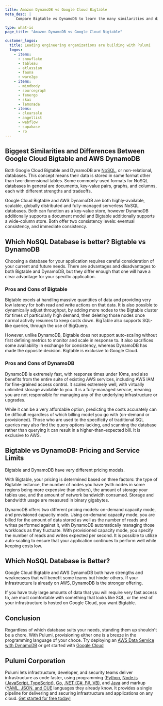 ```yaml
---
title: Amazon DynamoDB vs Google Cloud Bigtable
meta_desc: |
     Compare Bigtable vs DynamoDB to learn the many similarities and differences between these two noSQL databases. Learn which is best with Pulumi.

type: what-is
page_title: "Amazon DynamoDB vs Google Cloud Bigtable"

customer_logos:
  title: Leading engineering organizations are building with Pulumi
  logos:
    - items:
      - snowflake
      - tableau
      - atlassian
      - fauna
      - ware2go
    - items:
      - mindbody
      - sourcegraph
      - fenergo
      - skai
      - lemonade
    - items:
      - clearsale
      - angellist
      - webflow
      - supabase
      - ro
---
```


## Biggest Similarities and Differences Between Google Cloud Bigtable and AWS DynamoDB

Both Google Cloud Bigtable and DynamoDB are [NoSQL](/learn/glossary/nosql/), or non-relational, databases. This concept means their data is stored in some format other than two-dimensional tables. Some commonly-used formats for NoSQL databases in general are documents, key-value pairs, graphs, and columns, each with different strengths and tradeoffs.

Google Cloud Bigtable and AWS DynamoDB are both highly-available, scalable, globally distributed and fully-managed serverless NoSQL databases. Both can function as a key-value store, however DynamoDB additionally supports a document model and Bigtable additionally supports a wide-column store. Both offer two consistency levels: eventual consistency, and immediate consistency.

## Which NoSQL Database is better? Bigtable vs DynamoDB

Choosing a database for your application requires careful consideration of your current and future needs. There are advantages and disadvantages to both Bigtable and DynamoDB, but they differ enough that one will have a clear advantage for your specific application.

### Pros and Cons of Bigtable

Bigtable excels at handling massive quantities of data and providing very low latency for both read and write actions on that data. It is also possible to dynamically adjust throughput, by adding more nodes to the Bigtable cluster for times of particularly high demand, then deleting those nodes once normal activity resumes to keep costs down. BigTable also supports SQL-like queries, through the use of BigQuery.

However, unlike DynamoDB, Bigtable does not support auto-scaling without first defining metrics to monitor and scale in response to. It also sacrifices some availability in exchange for consistency, whereas DynamoDB has made the opposite decision. Bigtable is exclusive to Google Cloud.

### Pros and Cons of DynamoDB

DynamoDB is extremely fast, with response times under 10ms, and also benefits from the entire suite of existing AWS services, including AWS IAM for fine-grained access control. It scales extremely well, with virtually unlimited storage available to you. It is a fully-managed service, meaning you are not responsible for managing any of the underlying infrastructure or upgrades.

While it can be a very affordable option, predicting the costs accurately can be difficult regardless of which billing model you go with (on-demand or provisioned). Those who are used to the specificity of traditional SQL queries may also find the query options lacking, and scanning the database rather than querying it can result in a higher-than-expected bill. It is exclusive to AWS.

## Bigtable vs DynamoDB: Pricing and Service Limits

Bigtable and DynamoDB have very different pricing models.

With Bigtable, your pricing is determined based on three factors: the type of Bigtable instance, the number of nodes you have (with nodes in some regions being more expensive than others), the amount of storage your tables use, and the amount of network bandwidth consumed. Storage and bandwidth usage are measured in binary gigabytes.

DynamoDB offers two different pricing models: on-demand capacity mode, and provisioned capacity mode. Using on-demand capacity mode, you are billed for the amount of data stored as well as the number of reads and writes performed against it, with DynamoDB automatically managing those workloads as they fluctuate. With provisioned capacity mode, you specify the number of reads and writes expected per second. It is possible to utilize auto-scaling to ensure that your application continues to perform well while keeping costs low.

## Which NoSQL Database is Better?

Google Cloud Bigtable and AWS DynamoDB both have strengths and weaknesses that will benefit some teams but hinder others. If your infrastructure is already on AWS, DynamoDB is the stronger offering.

If you have truly large amounts of data that you will require very fast access to, are most comfortable with something that looks like SQL, or the rest of your infrastructure is hosted on Google Cloud, you want Bigtable.

## Conclusion

Regardless of which database suits your needs, standing them up shouldn't be a chore. With Pulumi, provisioning either one is a breeze in the programming language of your choce. Try deploying an [AWS Data Service with DynamoDB](/docs/aws/dynamodb/) or get started with [Google Cloud](/docs/clouds/gcp/get-started/)

## Pulumi Corporation

Pulumi lets infrastructure, developer, and security teams deliver infrastructure as code faster, using programming ([Python](/docs/languages-sdks/python/), [Node.js (JavaScript, TypeScript)](/docs/languages-sdks/javascript/), [Go](/docs/languages-sdks/go/), [.NET (C#, F#, VB)](/docs/languages-sdks/dotnet/), and [Java](/docs/languages-sdks/java/) and markup ([YAML, JSON, and CUE](/docs/languages-sdks/yaml/) languages they already know. It provides a single pipeline for delivering and securing infrastructure and applications on any cloud. [Get started for free today!](/docs/quickstart/)
